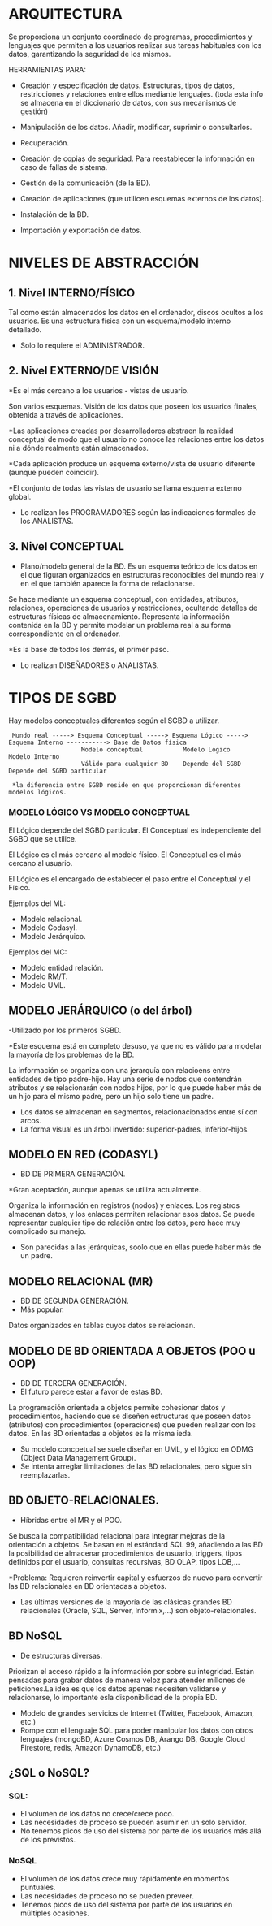 # ARQUITECTURA
Se proporciona un conjunto coordinado de programas, procedimientos y lenguajes que permiten a los usuarios realizar sus tareas habituales con los datos, garantizando la seguridad de los mismos. 

HERRAMIENTAS PARA: 

* Creación y especificación de datos. Estructuras, tipos de datos, restricciones y relaciones entre ellos mediante lenguajes. (toda esta info se almacena en el diccionario de datos, con sus mecanismos de gestión)

* Manipulación de los datos. Añadir, modificar, suprimir o consultarlos. 

* Recuperación. 

* Creación de copias de seguridad. Para reestablecer la información en caso de fallas de sistema. 

* Gestión de la comunicación (de la BD). 

* Creación de aplicaciones (que utilicen esquemas externos de los datos). 

* Instalación de la BD. 

* Importación y exportación de datos.

# NIVELES DE ABSTRACCIÓN
## 1. Nivel INTERNO/FÍSICO
Tal como están almacenados los datos en el ordenador, discos ocultos a los usuarios. Es una estructura física con un esquema/modelo interno detallado. 
- Solo lo requiere el ADMINISTRADOR. 

## 2. Nivel EXTERNO/DE VISIÓN
*Es el más cercano a los usuarios - vistas de usuario. 

Son varios esquemas. Visión de los datos que poseen los usuarios finales, obtenida a través de aplicaciones. 

*Las aplicaciones creadas por desarrolladores abstraen la realidad conceptual de modo que el usuario no conoce las relaciones entre los datos ni a dónde realmente están almacenados. 

*Cada aplicación produce un esquema externo/vista de usuario diferente (aunque pueden coincidir). 

*El conjunto de todas las vistas de usuario se llama esquema externo global.

- Lo realizan los PROGRAMADORES según las indicaciones formales de los ANALISTAS. 

## 3. Nivel CONCEPTUAL
- Plano/modelo general de la BD. 
Es un esquema teórico de los datos en el que figuran organizados en estructuras reconocibles del mundo real y en el que también aparece la forma de relacionarse. 

Se hace mediante un esquema conceptual, con entidades, atributos, relaciones, operaciones de usuarios y restricciones, ocultando detalles de estructuras físicas de almacenamiento. Representa la información contenida en la BD y permite modelar un problema real a su forma correspondiente en el ordenador. 

*Es la base de todos los demás, el primer paso. 

- Lo realizan DISEÑADORES o ANALISTAS. 

# TIPOS DE SGBD

Hay modelos conceptuales diferentes según el SGBD a utilizar.

     Mundo real -----> Esquema Conceptual -----> Esquema Lógico -----> Esquema Interno -----------> Base de Datos física
                        Modelo conceptual           Modelo Lógico         Modelo Interno
                        Válido para cualquier BD    Depende del SGBD      Depende del SGBD particular
     
     *la diferencia entre SGBD reside en que proporcionan diferentes modelos lógicos.
                       
### MODELO LÓGICO VS MODELO CONCEPTUAL
El Lógico depende del SGBD particular. El Conceptual es independiente del SGBD que se utilice. 

El Lógico es el más cercano al modelo físico. El Conceptual es el más cercano al usuario. 

El Lógico es el encargado de establecer el paso entre el Conceptual y el Físico. 

Ejemplos del ML: 

- Modelo relacional. 
- Modelo Codasyl. 
- Modelo Jerárquico.

Ejemplos del MC: 
- Modelo entidad relación. 
- Modelo RM/T. 
- Modelo UML. 

## MODELO JERÁRQUICO (o del árbol)
-Utilizado por los primeros SGBD.

*Este esquema está en completo desuso, ya que no es válido para modelar la mayoría de los problemas de la BD.

La información se organiza con una jerarquía con relacioens entre entidades de tipo padre-hijo. Hay una serie de nodos que contendrán atributos y se relacionarán con nodos hijos, por lo que puede haber más de un hijo para el mismo padre, pero un hijo solo tiene un padre. 

* Los datos se almacenan en segmentos, relacionacionados entre sí con arcos. 
* La forma visual es un árbol invertido: superior-padres, inferior-hijos. 

## MODELO EN RED (CODASYL)
- BD DE PRIMERA GENERACIÓN. 

*Gran aceptación, aunque apenas se utiliza actualmente.

Organiza la información en registros (nodos) y enlaces. Los registros almacenan datos, y los enlaces permiten relacionar esos datos. Se puede representar cualquier tipo de relación entre los datos, pero hace muy complicado su manejo. 

* Son parecidas a las jerárquicas, soolo que en ellas puede haber más de un padre. 

## MODELO RELACIONAL (MR)
- BD DE SEGUNDA GENERACIÓN. 
- Más popular. 

Datos organizados en tablas cuyos datos se relacionan. 

## MODELO DE BD ORIENTADA A OBJETOS (POO u OOP) 
- BD DE TERCERA GENERACIÓN. 
- El futuro parece estar a favor de estas BD. 

La programación orientada a objetos permite cohesionar datos y procedimientos, haciendo que se diseñen estructuras que poseen datos (atributos) con procedimientos (operaciones) que pueden realizar con los datos. En las BD orientadas a objetos es la misma ieda. 

- Su modelo concpetual se suele diseñar en UML, y el lógico en ODMG (Object Data Management Group). 
- Se intenta arreglar limitaciones de las BD relacionales, pero sigue sin reemplazarlas. 

## BD OBJETO-RELACIONALES. 
- Híbridas entre el MR y el POO. 

Se busca la compatibilidad relacional para integrar mejoras de la orientación a objetos. Se basan en el estándard SQL 99, añadiendo a las BD la posibilidad de almacenar procedimientos de usuario, triggers, tipos definidos por el usuario, consultas recursivas, BD OLAP, tipos LOB,...

*Problema: Requieren reinvertir capital y esfuerzos de nuevo para convertir las BD relacionales en BD orientadas a objetos. 

- Las últimas versiones de la mayoría de las clásicas grandes BD relacionales (Oracle, SQL, Server, Informix,...) son objeto-relacionales. 

## BD NoSQL
- De estructuras diversas. 

Priorizan el acceso rápido a la información por sobre su integridad. Están pensadas para grabar datos de manera veloz para atender millones de peticiones.La idea es que los datos apenas necesiten validarse y relacionarse, lo importante esla disponibilidad de la propia BD. 

- Modelo de grandes servicios de Internet (Twitter, Facebook, Amazon, etc.) 
- Rompe con el lenguaje SQL para poder manipular los datos con otros lenguajes (mongoBD, Azure Cosmos DB, Arango DB, Google Cloud Firestore, redis, Amazon DynamoDB, etc.) 

## ¿SQL o NoSQL? 
### SQL: 
* El volumen de los datos no crece/crece poco. 
* Las necesidades de proceso se pueden asumir en un solo servidor. 
* No tenemos picos de uso del sistema por parte de los usuarios más allá de los previstos. 

### NoSQL 
* El volumen de los datos crece muy rápidamente en momentos puntuales. 
* Las necesidades de proceso no se pueden preveer. 
* Tenemos picos de uso del sistema por parte de los usuarios en múltiples ocasiones.
